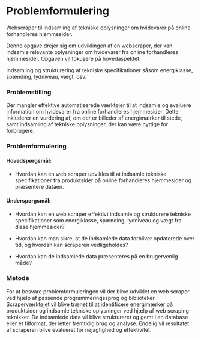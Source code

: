 # Problemformulering
Webscraper til indsamling af tekniske oplysninger om hvidevarer på online forhandleres hjemmesider.

Denne opgave drejer sig om udviklingen af en webscraper, der kan indsamle relevante oplysninger om hvidevarer fra online forhandleres hjemmesider. Opgaven vil fokusere på hovedaspektet:

Indsamling og strukturering af tekniske specifikationer såsom energiklasse, spænding, lydniveau, vægt, osv.
    
### Problemstilling

Der mangler effektive automatiserede værktøjer til at indsamle og evaluere information om hvidevarer fra online forhandleres hjemmesider. Dette inkluderer en vurdering af, om der er billeder af energimærker til stede, samt indsamling af tekniske oplysninger, der kan være nyttige for forbrugere.

### Problemformulering

#### Hovedspørgsmål:

-   Hvordan kan en web scraper udvikles til at indsamle tekniske specifikationer fra produktsider på online forhandleres hjemmesider og præsentere dataen.
    

#### Underspørgsmål:
-   Hvordan kan en web scraper effektivt indsamle og strukturere tekniske specifikationer som energiklasse, spænding, lydniveau og vægt fra disse hjemmesider?
    
-   Hvordan kan man sikre, at de indsamlede data forbliver opdaterede over tid, og hvordan kan scraperen vedligeholdes?
    
-   Hvordan kan de indsamlede data præsenteres på en brugervenlig måde?
    

### Metode

For at besvare problemformuleringen vil der blive udviklet en web scraper ved hjælp af passende programmeringssprog og biblioteker. Scraperværktøjet vil blive trænet til at identificere energimærker på produktsider og indsamle tekniske oplysninger ved hjælp af web scraping-teknikker. De indsamlede data vil blive struktureret og gemt i en database eller et filformat, der letter fremtidig brug og analyse. Endelig vil resultatet af scraperen blive evalueret for nøjagtighed og effektivitet. 
